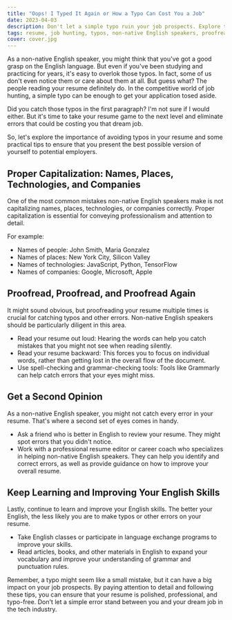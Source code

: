 ```yaml
---
title: "Oops! I Typed It Again or How a Typo Can Cost You a Job"
date: 2023-04-03
description: Don't let a simple typo ruin your job prospects. Explore the importance of avoiding typos in your resume, especially for non-native English speakers, and learn how to present a polished, error-free application that stands out in the competitive job market.
tags: resume, job hunting, typos, non-native English speakers, proofreading, capitalization, English skills, career
cover: cover.jpg
---
```


As a non-native English speaker, you might think that you've got a good grasp on the English language. But even if you've been studying and practicing for years, it's easy to overlok those typos. In fact, some of us don't even notice them or care about them at all. But guess what? The people reading your resume definitely do. In the competitive world of job hunting, a simple typo can be enough to get your application tosed aside.

Did you catch those typos in the first paragraph? I'm not sure if I would either. But it's time to take your resume game to the next level and eliminate errors that could be costing you that dream job.

So, let's explore the importance of avoiding typos in your resume and some practical tips to ensure that you present the best possible version of yourself to potential employers.

## Proper Capitalization: Names, Places, Technologies, and Companies

One of the most common mistakes non-native English speakers make is not capitalizing names, places, technologies, or companies correctly. Proper capitalization is essential for conveying professionalism and attention to detail.

For example:

- Names of people: John Smith, Maria Gonzalez
- Names of places: New York City, Silicon Valley
- Names of technologies: JavaScript, Python, TensorFlow
- Names of companies: Google, Microsoft, Apple

## Proofread, Proofread, and Proofread Again

It might sound obvious, but proofreading your resume multiple times is crucial for catching typos and other errors. Non-native English speakers should be particularly diligent in this area.

- Read your resume out loud: Hearing the words can help you catch mistakes that you might not see when reading silently.
- Read your resume backward: This forces you to focus on individual words, rather than getting lost in the overall flow of the document.
- Use spell-checking and grammar-checking tools: Tools like Grammarly can help catch errors that your eyes might miss.

## Get a Second Opinion

As a non-native English speaker, you might not catch every error in your resume. That's where a second set of eyes comes in handy.

- Ask a friend who is better in English to review your resume. They might spot errors that you didn't notice.
- Work with a professional resume editor or career coach who specializes in helping non-native English speakers. They can help you identify and correct errors, as well as provide guidance on how to improve your overall resume.

## Keep Learning and Improving Your English Skills

Lastly, continue to learn and improve your English skills. The better your English, the less likely you are to make typos or other errors on your resume.

- Take English classes or participate in language exchange programs to improve your skills.
- Read articles, books, and other materials in English to expand your vocabulary and improve your understanding of grammar and punctuation rules.

Remember, a typo might seem like a small mistake, but it can have a big impact on your job prospects. By paying attention to detail and following these tips, you can ensure that your resume is polished, professional, and typo-free. Don't let a simple error stand between you and your dream job in the tech industry.
